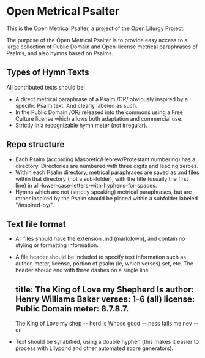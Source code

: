 Open Metrical Psalter
=====================

This is the Open Metrical Psalter, a project of the Open Liturgy Project.

The purpose of the Open Metrical Psalter is to provide easy access to a large collection of Public Domain and Open-license metrical paraphrases of Psalms, and also hymns based on Psalms.


## Types of Hymn Texts
All contributed texts should be:
 - A direct metrical paraphrase of a Psalm /OR/ obviously inspired by a specific Psalm text. And clearly labeled as such.
 - In the Public Domain /OR/ released into the commons using a Free Culture license which allows both adaptation and commercial use.
 - Strictly in a recognizable hymn meter (not irregular).

## Repo structure
 - Each Psalm (according Masoretic/Hebrew/Protestant numbering) has a directory. Directories are numbered with three digits and leading zeroes. 
 - Within each Psalm directory, metrical paraphrases are saved as .md files within that directory (not a sub-folder), with the title (usually the first line) in all-lower-case-letters-with-hyphens-for-spaces.
 - Hymns which are not (strictly speaking) metrical paraphrases, but are rather inspired by the Psalm should be placed within a subfolder labeled "/inspired-by/".

## Text file format
 - All files should have the extension .md (markdown), and contain no styling or formatting information.
 - A file header should be included to specify text information such as author, meter, license, portion of psalm (ie, which verses) set, etc. The header should end with three dashes on a single line.

     title: The King of Love my Shepherd Is
     author: Henry Williams Baker
     verses: 1-6 (all)
     license: Public Domain
     meter: 8.7.8.7.
     ---
     The King of Love my shep -- herd is
     Whose good -- ness fails me nev -- er.


 - Text should be syllabified, using a double hyphen (this makes it easier to process with Lilypond and other automated score generators).